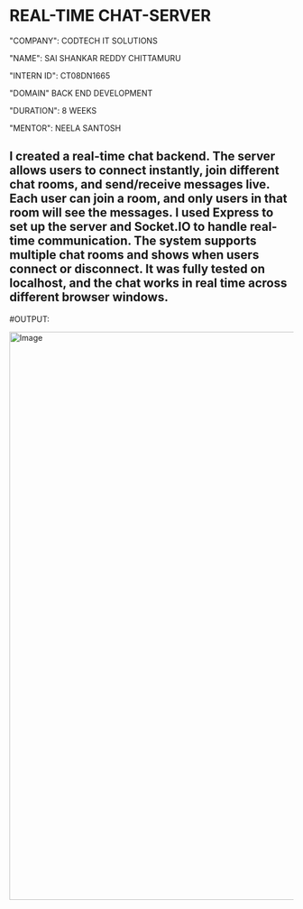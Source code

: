 # REAL-TIME CHAT-SERVER

"COMPANY": CODTECH IT SOLUTIONS

"NAME": SAI SHANKAR REDDY CHITTAMURU

"INTERN ID": CT08DN1665

"DOMAIN" BACK END DEVELOPMENT

"DURATION": 8 WEEKS

"MENTOR": NEELA SANTOSH

## I created a real-time chat backend. The server allows users to connect instantly, join different chat rooms, and send/receive messages live. Each user can join a room, and only users in that room will see the messages. I used Express to set up the server and Socket.IO to handle real-time communication. The system supports multiple chat rooms and shows when users connect or disconnect. It was fully tested on localhost, and the chat works in real time across different browser windows.

#OUTPUT:

<img width="1917" height="1008" alt="Image" src="https://github.com/user-attachments/assets/8206a871-d601-4822-a393-ee24c337cf11" />
